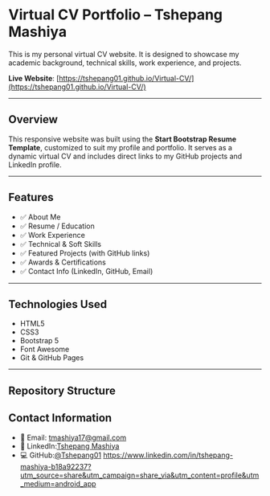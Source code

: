 # Virtual CV Portfolio – Tshepang Mashiya

This is my personal virtual CV website. It is designed to showcase my academic background, technical skills, work experience, and projects.

**Live Website**: [https://tshepang01.github.io/Virtual-CV/](https://tshepang01.github.io/Virtual-CV/)

---

## Overview

This responsive website was built using the **Start Bootstrap Resume Template**, customized to suit my profile and portfolio. It serves as a dynamic virtual CV and includes direct links to my GitHub projects and LinkedIn profile.

---

## Features

- ✅ About Me
- ✅ Resume / Education
- ✅ Work Experience
- ✅ Technical & Soft Skills
- ✅ Featured Projects (with GitHub links)
- ✅ Awards & Certifications
- ✅ Contact Info (LinkedIn, GitHub, Email)

---

## Technologies Used

- HTML5
- CSS3
- Bootstrap 5
- Font Awesome
- Git & GitHub Pages

---

## Repository Structure

## Contact Information
- 📧 Email: tmashiya17@gmail.com
- 💼 LinkedIn:[Tshepang Mashiya](https://www.linkedin.com/in/tshepang-mashiya-b18a92237?utm_source=share&utm_campaign=share_via&utm_content=profile&utm_medium=android_app)
- 💻 GitHub:[@Tshepang01](https://github.com/Tshepang01)
https://www.linkedin.com/in/tshepang-mashiya-b18a92237?utm_source=share&utm_campaign=share_via&utm_content=profile&utm_medium=android_app
                        